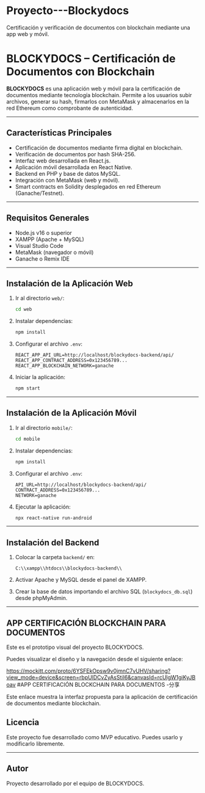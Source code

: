 # Proyecto---Blockydocs
Certificación y verificación de documentos con blockchain mediante una app web y móvil.

# BLOCKYDOCS – Certificación de Documentos con Blockchain

**BLOCKYDOCS** es una aplicación web y móvil para la certificación de documentos mediante tecnología blockchain. Permite a los usuarios subir archivos, generar su hash, firmarlos con MetaMask y almacenarlos en la red Ethereum como comprobante de autenticidad.

---

## Características Principales

- Certificación de documentos mediante firma digital en blockchain.
- Verificación de documentos por hash SHA-256.
- Interfaz web desarrollada en React.js.
- Aplicación móvil desarrollada en React Native.
- Backend en PHP y base de datos MySQL.
- Integración con MetaMask (web y móvil).
- Smart contracts en Solidity desplegados en red Ethereum (Ganache/Testnet).

---

## Requisitos Generales

- Node.js v16 o superior
- XAMPP (Apache + MySQL)
- Visual Studio Code
- MetaMask (navegador o móvil)
- Ganache o Remix IDE

---

## Instalación de la Aplicación Web

1. Ir al directorio `web/`:
    ```bash
    cd web
    ```

2. Instalar dependencias:
    ```bash
    npm install
    ```

3. Configurar el archivo `.env`:
    ```env
    REACT_APP_API_URL=http://localhost/blockydocs-backend/api/
    REACT_APP_CONTRACT_ADDRESS=0x123456789...
    REACT_APP_BLOCKCHAIN_NETWORK=ganache
    ```

4. Iniciar la aplicación:
    ```bash
    npm start
    ```

---

## Instalación de la Aplicación Móvil

1. Ir al directorio `mobile/`:
    ```bash
    cd mobile
    ```

2. Instalar dependencias:
    ```bash
    npm install
    ```

3. Configurar el archivo `.env`:
    ```env
    API_URL=http://localhost/blockydocs-backend/api/
    CONTRACT_ADDRESS=0x123456789...
    NETWORK=ganache
    ```

4. Ejecutar la aplicación:
    ```bash
    npx react-native run-android
    ```

---

## Instalación del Backend

1. Colocar la carpeta `backend/` en:
    ```
    C:\\xampp\\htdocs\\blockydocs-backend\\
    ```

2. Activar Apache y MySQL desde el panel de XAMPP.

3. Crear la base de datos importando el archivo SQL (`blockydocs_db.sql`) desde phpMyAdmin.

---

## APP CERTIFICACIÓN BLOCKCHAIN PARA DOCUMENTOS

Este es el prototipo visual del proyecto BLOCKYDOCS.

Puedes visualizar el diseño y la navegación desde el siguiente enlace:

https://mockitt.com/proto/6YSFEkOpsw9v0jmnC7vUHV/sharing?view_mode=device&screen=rbpUlDCvZyAsStiI6&canvasId=rcUlgW1giKyJBoav #APP CERTIFICACIÓN BLOCKCHAIN PARA DOCUMENTOS -分享

Este enlace muestra la interfaz propuesta para la aplicación de certificación de documentos mediante blockchain.

## Licencia

Este proyecto fue desarrollado como MVP educativo. Puedes usarlo y modificarlo libremente.

---

## Autor

Proyecto desarrollado por el equipo de BLOCKYDOCS.
